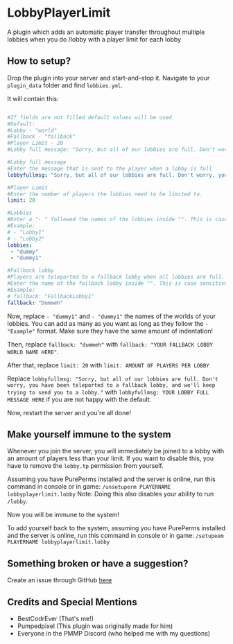 # LobbyPlayerLimit
A plugin which adds an automatic player transfer throughout multiple lobbies when you do /lobby with a player limit for each lobby

## How to setup?
Drop the plugin into your server and start-and-stop it.
Navigate to your `plugin_data` folder and find `lobbies.yml`. 

It will contain this:
```yaml

#If fields are not filled default values will be used.
#Default:
#Lobby - "world"
#Fallback - "fallback"
#Player Limit - 20
#Lobby full message: "Sorry, but all of our lobbies are full. Don't worry, you have been teleported to a fallback lobby, and we'll keep trying to send you to a lobby."

#Lobby full message
#Enter the message that is sent to the player when a lobby is full
lobbyfullmsg: "Sorry, but all of our lobbies are full. Don't worry, you have been teleported to a fallback lobby, and we'll keep trying to send you to a lobby."

#Player Limit
#Enter the number of players the lobbies need to be limited to.
limit: 20

#Lobbies
#Enter a "- " followed the names of the lobbies inside "". This is case sensitive!
#Example:
# - "Lobby1"
# - "Lobby2"
lobbies:
 - "dummy"
 - "dummy1"

#Fallback lobby
#Players are teleported to a fallback lobby when all lobbies are full. They will be teleported to a lobby once that lobby has enough space.
#Enter the name of the fallback lobby inside "". This is case sensitive!
#Example:
# fallback: "FallbackLobby1"
fallback: "Dummeh"
```
Now, replace `- "dummy1"` and `- "dummy1"` the names of the worlds of your lobbies. You can add as many as you want as long as they follow the `- "Example"` format. Make sure they have the same amount of indentation!

Then, replace `fallback: "dummeh"` with `fallback: "YOUR FALLBACK LOBBY WORLD NAME HERE"`. 

After that, replace `limit: 20` with `limit: AMOUNT OF PLAYERS PER LOBBY`

Replace `lobbyfullmsg: "Sorry, but all of our lobbies are full. Don't worry, you have been teleported to a fallback lobby, and we'll keep trying to send you to a lobby."` with `lobbyfullmsg: YOUR LOBBY FULL MESSAGE HERE` if you are not happy with the default.

Now, restart the server and you're all done!

## Make yourself immune to the system
Whenever you join the server, you will immediately be joined to a lobby with an amount of players less than your limit. If you want to disable this, you have to remove the `lobby.tp` permission from yourself. 

Assuming you have PurePerms installed and the server is online, run this command in console or in game:
`/unsetuperm PLAYERNAME lobbyplayerlimit.lobby`
Note: Doing this also disables your ability to run `/lobby`.

Now you will be immune to the system!

To add yourself back to the system, assuming you have PurePerms installed and the server is online, run this command in console or in game:
`/setupeem PLAYERNAME lobbyplayerlimit.lobby`

## Something broken or have a suggestion?
Create an issue through GitHub [here](https://github.com/BestCodrEver/LobbyPlayerLimit/issues/new)

## Credits and Special Mentions
- BestCodrEver (That's me!)
- Pumpedpixel (This plugin was originally made for him)
- Everyone in the PMMP Discord (who helped me with my questions)
